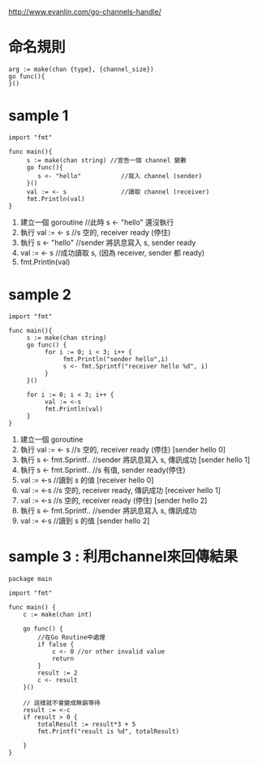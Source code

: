 http://www.evanlin.com/go-channels-handle/

# 命名規則
```
arg := make(chan {type}, {channel_size})
go func(){
}()
```

# sample 1

```
import "fmt"

func main(){
     s := make(chan string) //宣告一個 channel 變數
     go func(){
        s <- "hello"           //寫入 channel (sender)
     }()
     val := <- s               //讀取 channel (receiver)
     fmt.Println(val)
}
```

1. 建立一個 goroutine  //此時 s <- "hello" 還沒執行
2. 執行 val := <- s   //s 空的, receiver ready (停住)
3. 執行 s <- "hello"  //sender 將訊息寫入 s, sender ready
4. val := <- s       //成功讀取 s, (因為 receiver, sender 都 ready)
5. fmt.Println(val)

# sample 2

```
import "fmt"

func main(){
     s := make(chan string)
     go func() {
          for i := 0; i < 3; i++ {
               fmt.Println("sender hello",i)
               s <- fmt.Sprintf("receiver hello %d", i)
          }
     }()

     for i := 0; i < 3; i++ {
          val := <-s
          fmt.Println(val)
     }
}
```

1. 建立一個 goroutine 
2. 執行 val := <- s          //s 空的, receiver ready (停住)
[sender hello 0]
3. 執行 s <- fmt.Sprintf..   //sender 將訊息寫入 s, 傳訊成功
[sender hello 1]
4. 執行 s <- fmt.Sprintf..   //s 有值, sender ready(停住)
5. val := <-s               //讀到 s 的值
[receiver hello 0]
6. val := <-s               //s 空的, receiver ready, 傳訊成功
[receiver hello 1]
7. val := <-s               //s 空的, receiver ready (停住)
[sender hello 2]
8. 執行 s <- fmt.Sprintf..   //sender 將訊息寫入 s, 傳訊成功
9. val := <-s               //讀到 s 的值
[sender hello 2]


# sample 3 : 利用channel來回傳結果
```
package main

import "fmt"

func main() {
    c := make(chan int)

    go func() {
        //在Go Routine中處理
        if false {
            c <- 0 //or other invalid value
            return
        }
        result := 2
        c <- result
    }()

    // 這樣就不會變成無窮等待
    result := <-c
    if result > 0 {
        totalResult := result*3 + 5
        fmt.Printf("result is %d", totalResult)

    }
}
```
